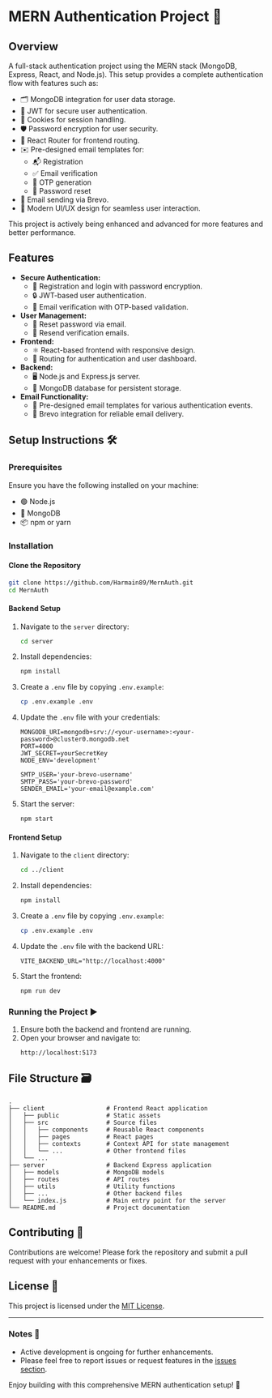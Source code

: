 # MERN Authentication Project 🚀

## Overview
A full-stack authentication project using the MERN stack (MongoDB, Express, React, and Node.js). This setup provides a complete authentication flow with features such as:

- 🗂️ MongoDB integration for user data storage.
- 🔐 JWT for secure user authentication.
- 🍪 Cookies for session handling.
- 🛡️ Password encryption for user security.
- 🧭 React Router for frontend routing.
- ✉️ Pre-designed email templates for:
  - 📬 Registration
  - ✅ Email verification
  - 🔢 OTP generation
  - 🔑 Password reset
- 📧 Email sending via Brevo.
- 🎨 Modern UI/UX design for seamless user interaction.

This project is actively being enhanced and advanced for more features and better performance.

## Features
- **Secure Authentication:**
  - 📝 Registration and login with password encryption.
  - 🔒 JWT-based user authentication.
  - 📧 Email verification with OTP-based validation.
- **User Management:**
  - 🔑 Reset password via email.
  - 🔁 Resend verification emails.
- **Frontend:**
  - ⚛️ React-based frontend with responsive design.
  - 🔗 Routing for authentication and user dashboard.
- **Backend:**
  - 🖥️ Node.js and Express.js server.
  - 📂 MongoDB database for persistent storage.
- **Email Functionality:**
  - 📜 Pre-designed email templates for various authentication events.
  - 📡 Brevo integration for reliable email delivery.

## Setup Instructions 🛠️

### Prerequisites
Ensure you have the following installed on your machine:
- 🟢 Node.js
- 🐳 MongoDB
- 📦 npm or yarn

### Installation

#### Clone the Repository
```bash
git clone https://github.com/Harmain89/MernAuth.git
cd MernAuth
```

#### Backend Setup
1. Navigate to the `server` directory:
   ```bash
   cd server
   ```
2. Install dependencies:
   ```bash
   npm install
   ```
3. Create a `.env` file by copying `.env.example`:
   ```bash
   cp .env.example .env
   ```
4. Update the `.env` file with your credentials:
   ```
   MONGODB_URI=mongodb+srv://<your-username>:<your-password>@cluster0.mongodb.net
   PORT=4000
   JWT_SECRET=yourSecretKey
   NODE_ENV='development'

   SMTP_USER='your-brevo-username'
   SMTP_PASS='your-brevo-password'
   SENDER_EMAIL='your-email@example.com'
   ```
5. Start the server:
   ```bash
   npm start
   ```

#### Frontend Setup
1. Navigate to the `client` directory:
   ```bash
   cd ../client
   ```
2. Install dependencies:
   ```bash
   npm install
   ```
3. Create a `.env` file by copying `.env.example`:
   ```bash
   cp .env.example .env
   ```
4. Update the `.env` file with the backend URL:
   ```
   VITE_BACKEND_URL="http://localhost:4000"
   ```
5. Start the frontend:
   ```bash
   npm run dev
   ```

### Running the Project ▶️
1. Ensure both the backend and frontend are running.
2. Open your browser and navigate to:
   ```
   http://localhost:5173
   ```

## File Structure 🗃️
```
.
├── client                 # Frontend React application
│   ├── public             # Static assets
│   ├── src                # Source files
│   │   ├── components     # Reusable React components
│   │   ├── pages          # React pages
│   │   ├── contexts       # Context API for state management
│   │   └── ...            # Other frontend files
│   └── ...
├── server                 # Backend Express application
│   ├── models             # MongoDB models
│   ├── routes             # API routes
│   ├── utils              # Utility functions
│   ├── ...                # Other backend files
│   └── index.js           # Main entry point for the server
└── README.md              # Project documentation
```

## Contributing 🤝
Contributions are welcome! Please fork the repository and submit a pull request with your enhancements or fixes.

## License 📄
This project is licensed under the [MIT License](LICENSE).

---

### Notes 📝
- Active development is ongoing for further enhancements.
- Please feel free to report issues or request features in the [issues section](https://github.com/Harmain89/MernAuth.git/issues).

Enjoy building with this comprehensive MERN authentication setup! 🎉
